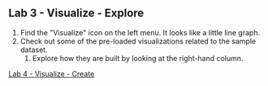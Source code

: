 ## Lab 3 - Visualize - Explore

1. Find the "Visualize" icon on the left menu. It looks like a little line graph.
1. Check out some of the pre-loaded visualizations related to the sample dataset.
    1. Explore how they are built by looking at the right-hand column.
    
[Lab 4 - Visualize - Create](https://github.com/raghaj/DevDays-2020/ElasticStack/labs/04-lab)